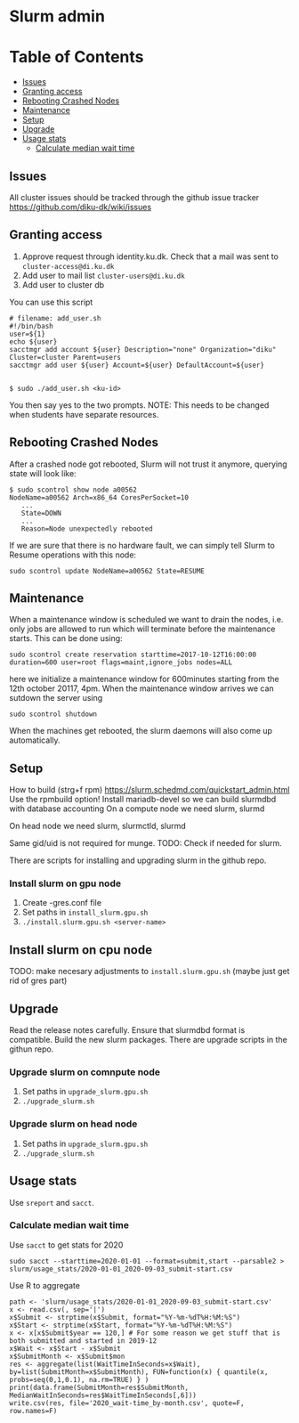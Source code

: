 # Slurm admin

Table of Contents
=================
* [Issues](#issues)
* [Granting access](#granting-access)
* [Rebooting Crashed Nodes](#rebooting-crashed-nodes)
* [Maintenance](#maintenance)
* [Setup](#setup)
* [Upgrade](#upgrade)
* [Usage stats](#usage-stats)
  - [Calculate median wait time](#calculate-median-wait-time)

## Issues
All cluster issues should be tracked through the github issue tracker https://github.com/diku-dk/wiki/issues


## Granting access
1. Approve request through identity.ku.dk. Check that a mail was sent to `cluster-access@di.ku.dk`
2. Add user to mail list `cluster-users@di.ku.dk`
3. Add user to cluster db

You can use this script

    # filename: add_user.sh
    #!/bin/bash
    user=${1}
    echo ${user}
    sacctmgr add account ${user} Description="none" Organization="diku" Cluster=cluster Parent=users
    sacctmgr add user ${user} Account=${user} DefaultAccount=${user}


    $ sudo ./add_user.sh <ku-id>


You then say yes to the two prompts. NOTE: This needs to be changed when students have separate resources.


## Rebooting Crashed Nodes
After a crashed node got rebooted, Slurm will not trust it anymore, querying state will look like:

    $ sudo scontrol show node a00562
    NodeName=a00562 Arch=x86_64 CoresPerSocket=10
       ...
       State=DOWN 
       ...
       Reason=Node unexpectedly rebooted

If we are sure that there is no hardware fault, we can simply tell Slurm to Resume operations with this node:

    sudo scontrol update NodeName=a00562 State=RESUME


##  Maintenance
When a maintenance window is scheduled we want to drain the nodes, i.e. only jobs are allowed to run which will terminate before the maintenance starts.
This can be done using:

    sudo scontrol create reservation starttime=2017-10-12T16:00:00 duration=600 user=root flags=maint,ignore_jobs nodes=ALL

here we initialize a maintenance window for 600minutes starting from the 12th october 20117, 4pm. When the maintenance window arrives we can sutdown the server using

    sudo scontrol shutdown

When the machines get rebooted, the slurm daemons will also come up automatically.


## Setup

How to build (strg+f rpm) https://slurm.schedmd.com/quickstart_admin.html 
Use the rpmbuild option!
Install mariadb-devel so we can build slurmdbd with database accounting
On a compute node we need
slurm, slurmd

On head node we need
slurm, slurmctld, slurmd

Same gid/uid is not required for munge. TODO: Check if needed for slurm.

There are scripts for installing and upgrading slurm in the github repo.

### Install slurm on gpu node

1. Create <server-name>-gres.conf file
2. Set paths in `install_slurm.gpu.sh`
3. `./install.slurm.gpu.sh <server-name>`


## Install slurm on cpu node
TODO: make necesary adjustments to `install.slurm.gpu.sh` (maybe just get rid of gres part)


## Upgrade
Read the release notes carefully. Ensure that slurmdbd format is compatible.
Build the new slurm packages. There are upgrade scripts in the githun repo.


### Upgrade slurm on comnpute node

1. Set paths in `upgrade_slurm.gpu.sh`
2. `./upgrade_slurm.sh`


### Upgrade slurm on head node

1. Set paths in `upgrade_slurm.gpu.sh`
2. `./upgrade_slurm.sh`

## Usage stats
Use `sreport` and `sacct`. 

### Calculate median wait time
Use `sacct` to get stats for 2020

    sudo sacct --starttime=2020-01-01 --format=submit,start --parsable2 > slurm/usage_stats/2020-01-01_2020-09-03_submit-start.csv

Use R to aggregate

    path <- 'slurm/usage_stats/2020-01-01_2020-09-03_submit-start.csv'
    x <- read.csv(, sep='|')
    x$Submit <- strptime(x$Submit, format="%Y-%m-%dT%H:%M:%S")
    x$Start <- strptime(x$Start, format="%Y-%m-%dT%H:%M:%S")
    x <- x[x$Submit$year == 120,] # For some reason we get stuff that is both submitted and started in 2019-12
    x$Wait <- x$Start - x$Submit
    x$SubmitMonth <- x$Submit$mon
    res <- aggregate(list(WaitTimeInSeconds=x$Wait), by=list(SubmitMonth=x$SubmitMonth), FUN=function(x) { quantile(x, probs=seq(0,1,0.1), na.rm=TRUE) } )
    print(data.frame(SubmitMonth=res$SubmitMonth, MedianWaitInSeconds=res$WaitTimeInSeconds[,6]))
    write.csv(res, file='2020_wait-time_by-month.csv', quote=F, row.names=F)
